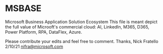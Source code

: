 # MSBASE
Microsoft Business Application Solution Ecosystem
This file is meant depict the full value of Microoft's commercial cloud: AI, LinkedIn, M365, D365, Power Platform, RPA, DataFlex, Azure. 

Please contribute your edits and feel free to comment. Thanks, Nick Fratello 2/10/21 nifra@microsoft.com
